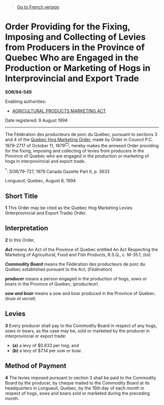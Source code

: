 > [Go to French version](/fr/Règlements/Décrets,%20ordonnances%20et%20règlements%20statutaires/94/549.md)

# Order Providing for the Fixing, Imposing and Collecting of Levies from Producers in the Province of Quebec Who are Engaged in the Production or Marketing of Hogs in Interprovincial and Export Trade

**SOR/94-549**

Enabling authorities: 
- [AGRICULTURAL PRODUCTS MARKETING ACT](/en/Acts/Revised%20Statutes%20of%20Canada/A/A-6.md)

Date registered: 9 August 1994

----------

The Fédération des producteurs de porc du Québec, pursuant to sections 3 and 4 of the [Quebec Hog Marketing Order](/en/Regulations/Statutory%20Orders%20and%20Regulations/79/727.md), made by Order in Council P.C. 1979-2717 of October 11, 1979<sup><a href='#footnotestar_e'>[*]</a></sup>, hereby makes the annexed Order providing for the fixing, imposing and collecting of levies from producers in the Province of Quebec who are engaged in the production or marketing of hogs in interprovincial and export trade.

<a name='footnotestar_e'><sup>*</sup></a>: SOR/79-727, 1979 Canada Gazette Part II, p. 3633<br />

Longueuil, Quebec, August 8, 1994




## Short Title


**1** This Order may be cited as the Quebec Hog Marketing Levies (Interprovincial and Export Trade) Order.




## Interpretation


**2** In this Order,

***Act*** means An Act of the Province of Quebec entitled An Act Respecting the Marketing of Agricultural, Food and Fish Products, R.S.Q., c. M-35.1; (*loi*)

***Commodity Board*** means the Fédération des producteurs de porc du Québec established pursuant to the Act; (*Fédération*)

***producer*** means a person engaged in the production of hogs, sows or boars in the Province of Quebec; (*producteur*)

***sow and boar*** means a sow and boar produced in the Province of Quebec. (*truie et verrat*)




## Levies


**3** Every producer shall pay to the Commodity Board in respect of any hogs, sows or boars, as the case may be, sold or marketed by the producer in interprovincial or export trade:
- **(a)** a levy of $0.833 per hog; and
- **(b)** a levy of $7.14 per sow or boar.




## Method of Payment


**4** The levies imposed pursuant to section 3 shall be paid to the Commodity Board by the producer, by cheque mailed to the Commodity Board at its headquarters in Longueuil, Quebec, by the 15th day of each month in respect of hogs, sows and boars sold or marketed during the preceding month.


